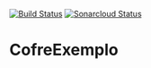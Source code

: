 [![Build Status](https://travis-ci.org/rovanni/CofreExemplo.svg?branch=master)](https://travis-ci.org/rovanni/CofreExemplo)
[![Sonarcloud Status](https://sonarcloud.io/api/project_badges/quality_gate?project=br.edu.utfpr.cofre%3ACofreExemplo)](https://sonarcloud.io/dashboard?id=)

# CofreExemplo
